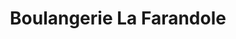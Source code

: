---
title: "Boulangerie La Farandole"
url: /sainte-adele/boulangerie-la-farandole/
shop: Bäckerei
---